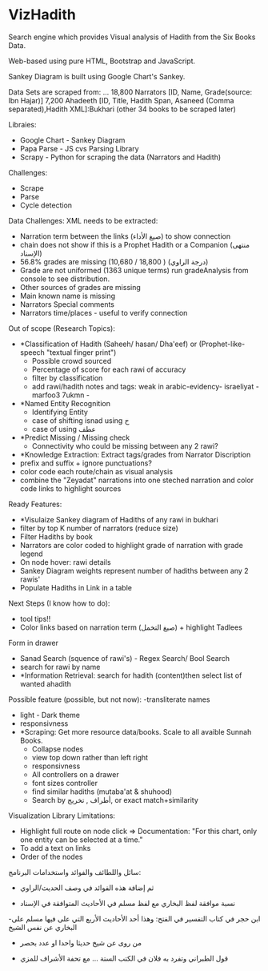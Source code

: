 # VizHadith
Search engine which provides Visual analysis of Hadith from the Six Books Data.

Web-based using pure HTML, Bootstrap and JavaScript.

Sankey Diagram is built using Google Chart's Sankey.

Data Sets are scraped from: ...
18,800 Narrators [ID, Name, Grade(source: Ibn Hajar)]
7,200  Ahadeeth [ID, Title, Hadith Span, Asaneed (Comma separated),Hadith XML]:Bukhari (other 34 books to be scraped later)

Libraies:
- Google Chart - Sankey Diagram
- Papa Parse - JS cvs Parsing Library
- Scrapy - Python for scraping the data (Narrators and Hadith)

Challenges:
- Scrape
- Parse
- Cycle detection

Data Challenges:
XML needs to be extracted:
  - Narration term between the links (صيغ الأداء) to show connection
  - chain does not show if this is a Prophet Hadith or a Companion (منتهى الإسناد)
- 56.8% grades are missing (10,680 / 18,800 ) (درجة الراوي)
- Grade are not uniformed (1363 unique terms) run gradeAnalysis from console to see distribution.
- Other sources of grades are missing
- Main known name is missing
- Narrators Special comments
- Narrators time/places - useful to verify connection

Out of scope (Research Topics):
- *Classification of Hadith (Saheeh/ hasan/ Dha'eef) or (Prophet-like-speech "textual finger print")
  - Possible crowd sourced
  - Percentage of score for each rawi of accuracy
  - filter by classification
  - add rawi/hadith notes and tags: weak in arabic-evidency- israeliyat - marfoo3 7ukmn - 
- *Named Entity Recognition
  - Identifying Entity
  - case of shifting isnad using ح
  - case of using عطف
- *Predict Missing / Missing check
  - Connectivity who could be missing between any 2 rawi?
- *Knowledge Extraction: Extract tags/grades from Narrator Discription
- prefix and suffix + ignore punctuations?
- color code each route/chain as visual analysis
- combine the "Zeyadat" narrations into one steched narration and color code links to highlight sources

Ready Features:
- *Visulaize Sankey diagram of Hadiths of any rawi in bukhari
- filter by top K number of narrators (reduce size)
- Filter Hadiths by book
- Narrators are color coded to highlight grade of narration with grade legend
- On node hover: rawi details
- Sankey Diagram weights represent number of hadiths between any 2 rawis'
- Populate Hadiths in Link in a table

Next Steps (I know how to do):
  - tool tips!!
- Color links based on narration term (صيغ التخمل) + highlight Tadlees

Form in drawer
- Sanad Search (squence of rawi's) - Regex Search/ Bool Search
- search for rawi by name
- *Information Retrieval: search for hadith (content)then select list of wanted ahadith

Possible feature (possible, but not now):
-transliterate names
- light - Dark theme
- responsivness
- *Scraping: Get more resource data/books. Scale to all avaible Sunnah Books.
  - Collapse nodes
  - view top down rather than left right
  - responsivness
  - All controllers on a drawer
  - font sizes controller
  - find similar hadiths (mutaba'at & shuhood)
  - Search by أطراف , تخريج, or exact match+similarity 

Visualization Library Limitations:
- Highlight full route on node click => Documentation: "For this chart, only one entity can be selected at a time."
- To add a text on links
- Order of the nodes

سائل واللطائف والفوائد واستخدامات البرنامج:
* ثم إضافة هذه الفوائد في وصف الحديث/الراوي

- نسبة موافقة لفظ البخاري مع لفظ مسلم في الأحاديث المتوافقة في الإسناد

-ابن حجر في كتاب التفسير في الفتح:
وهذا أحد الأحاديث الأربع التي على فيها مسلم على البخاري عن نفس الشيخ

- من روى عن شيخ حديثا واحدا او عدد بحصر

* قول الطبراني وتفرد به فلان في الكتب الستة ... مع تحفة الأشراف للمزي
